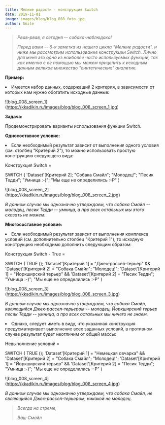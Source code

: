 ```yaml
---
title: Мелкие радости - конструкция Switch
date: 2019-11-01
image: images/blog/blog_008_foto.jpg
author: Smile
---
```


> *Рвав-рвав, я сегодня -- собака-наблюдака!*
>
> *Перед вами -- 6-я заметка из нашего цикла "Мелкие радости", и ниже мы рассмотрим использование конструкции Switch. Лично для меня это одна из наиболее часто используемых функций, так как именно с ее помощью мы можем прицепить к исходным данным великое множество "синтетических" аналитик.*


**Пример:**

**<li>** Имеется набор данных, содержащий 2 критерия, в зависимости от которых нам нужно обогатить исходные данные:

![blog_008_screen_1] (https://kkadikin.ru/images/blog/blog_008_screen_1.jpg)


**Задача:**

Продемонстрировать варианты использования функции Switch.


**Односоставное условие:**

**<li>** Если необходимый результат зависит от выполнения одного условия (см. столбец "Критерий 2"), то можно использовать простую конструкцию следующего вида:

Конструкция Switch = 

SWITCH ( 'Dataset'[Критерий 2]; "Собака Смайл"; "Молодец!"; "Песик Тедди"; "Умница :-)"; "Мы еще не определились :-Р" )

![blog_008_screen_2] (https://kkadikin.ru/images/blog/blog_008_screen_2.jpg)

*В данном случае мы однозначно утверждаем, что собака Смайл -- молодец, песик Тедди -- умница, а про всех остальных мы этого сказать не можем.*

**Многосоставное условие:**

**<li>** Если необходимый результат зависит от выполнения комплекса условий (см. дополнительно столбец "Критерий 1"), то исходную конструкцию необходимо дополнить следующим образом:

Конструкция Switch - True = 

SWITCH ( TRUE (); 'Dataset'[Критерий 1] = "Джек-рассел-терьер" && 'Dataset'[Критерий 2] = "Собака Смайл"; "Молодец!"; 'Dataset'[Критерий 1] = "Йоркширский терьер" && 'Dataset'[Критерий 2] = "Песик Тедди"; "Умница :-)"; "Мы еще не определились :-Р" )

![blog_008_screen_3] (https://kkadikin.ru/images/blog/blog_008_screen_3.jpg)

*В данном случае мы однозначно утверждаем, что собака Смайл, являющийся Джек-рассел-терьером -- молодец, Йоркширский терьер песик Тедди -- умница, а про всех остальных мы ничего не знаем.*

**<li>** Однако, следует иметь в виду, что указанная конструкция предусматиривает выполнение всех заданных условий, в противном случае результат  будет неотличим от общей массы:

Невыполнение условий = 

SWITCH ( TRUE (); 'Dataset'[Критерий 1] = "Немецкая овчарка" && 'Dataset'[Критерий 2] = "Собака Смайл"; "Молодец!"; 'Dataset'[Критерий 1] = "Йоркширский терьер" && 'Dataset'[Критерий 2] = "Песик Тедди"; "Умница :-)"; "Мы еще не определились :-Р" )

![blog_008_screen_4] (https://kkadikin.ru/images/blog/blog_008_screen_4.jpg)

*В данном случае мы однозначно утверждаем, что собака Смайл, не являющийся Джек-рассел-терьером, никакой не молодец.*

> *Всегда на стреме,*
>
> *Ваш Смайл*
